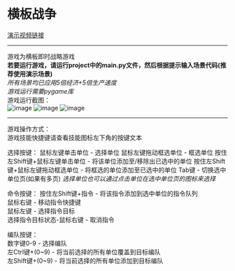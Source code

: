 # 横板战争  
[演示视频链接](https://pan.baidu.com/s/100psXMO7P4o7uN3lywFo1A?pwd=44r2)  
***
游戏为横板即时战略游戏  
**若要运行游戏，请运行project中的main.py文件，然后根据提示输入场景代码(推荐使用演示场景)**  
*所有场景均已应用5倍经济+5倍生产速度*  
*游戏运行需要pygame库*  
游戏运行截图：  
![image](https://github.com/HeChangeChina/TransverseWar/tree/main/%E8%BF%90%E8%A1%8C%E6%88%AA%E5%9B%BE/001.png)
![image](https://github.com/HeChangeChina/TransverseWar/tree/main/%E8%BF%90%E8%A1%8C%E6%88%AA%E5%9B%BE/002.png)
![image](https://github.com/HeChangeChina/TransverseWar/tree/main/%E8%BF%90%E8%A1%8C%E6%88%AA%E5%9B%BE/003.png)
***
游戏操作方式：  
游戏技能快捷键请查看技能图标左下角的按键文本  

选择按键：
鼠标左键单击单位 - 选择单位
鼠标左键拖动框选单位 - 框选单位
按住左Shift键+鼠标左键单击单位 - 将该单位添加至/移除出已选中的单位
按住左Shift键+鼠标左键拖动框选单位 - 将框选的单位添加至已选中的单位
Tab键 - 切换选中单位页(如果有多页)
*选择单位也可以通过点击单位在选中单位页的图标来选择*

命令按键：
按住左Shift键+指令 - 将该指令添加到选中单位的指令队列  
鼠标右键 - 移动指令快捷键  
鼠标左键 - 选择指令目标  
选择指令目标状态-鼠标右键 - 取消指令  

编队按键：  
数字键0-9 - 选择编队  
左Ctrl键+(0~9) - 将当前选择的所有单位覆盖到目标编队  
左Shift键+(0~9) - 将当前选择的所有单位添加到目标编队  